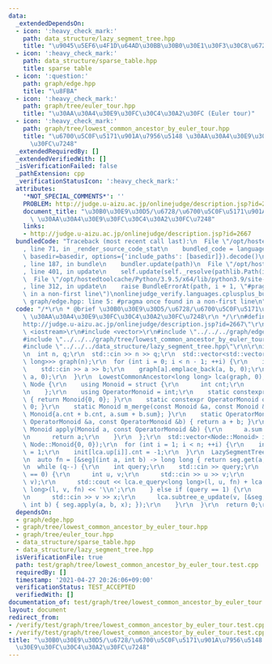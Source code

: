 ```yaml
---
data:
  _extendedDependsOn:
  - icon: ':heavy_check_mark:'
    path: data_structure/lazy_segment_tree.hpp
    title: "\u9045\u5EF6\u4F1D\u64AD\u30BB\u30B0\u30E1\u30F3\u30C8\u6728"
  - icon: ':heavy_check_mark:'
    path: data_structure/sparse_table.hpp
    title: sparse table
  - icon: ':question:'
    path: graph/edge.hpp
    title: "\u8FBA"
  - icon: ':heavy_check_mark:'
    path: graph/tree/euler_tour.hpp
    title: "\u30AA\u30A4\u30E9\u30FC\u30C4\u30A2\u30FC (Euler tour)"
  - icon: ':heavy_check_mark:'
    path: graph/tree/lowest_common_ancestor_by_euler_tour.hpp
    title: "\u6700\u5C0F\u5171\u901A\u7956\u5148 \u30AA\u30A4\u30E9\u30FC\u30C4\u30A2\
      \u30FC\u7248"
  _extendedRequiredBy: []
  _extendedVerifiedWith: []
  _isVerificationFailed: false
  _pathExtension: cpp
  _verificationStatusIcon: ':heavy_check_mark:'
  attributes:
    '*NOT_SPECIAL_COMMENTS*': ''
    PROBLEM: http://judge.u-aizu.ac.jp/onlinejudge/description.jsp?id=2667
    document_title: "\u30B0\u30E9\u30D5/\u6728/\u6700\u5C0F\u5171\u901A\u7956\u5148\
      \ \u30AA\u30A4\u30E9\u30FC\u30C4\u30A2\u30FC\u7248"
    links:
    - http://judge.u-aizu.ac.jp/onlinejudge/description.jsp?id=2667
  bundledCode: "Traceback (most recent call last):\n  File \"/opt/hostedtoolcache/Python/3.9.5/x64/lib/python3.9/site-packages/onlinejudge_verify/documentation/build.py\"\
    , line 71, in _render_source_code_stat\n    bundled_code = language.bundle(stat.path,\
    \ basedir=basedir, options={'include_paths': [basedir]}).decode()\n  File \"/opt/hostedtoolcache/Python/3.9.5/x64/lib/python3.9/site-packages/onlinejudge_verify/languages/cplusplus.py\"\
    , line 187, in bundle\n    bundler.update(path)\n  File \"/opt/hostedtoolcache/Python/3.9.5/x64/lib/python3.9/site-packages/onlinejudge_verify/languages/cplusplus_bundle.py\"\
    , line 401, in update\n    self.update(self._resolve(pathlib.Path(included), included_from=path))\n\
    \  File \"/opt/hostedtoolcache/Python/3.9.5/x64/lib/python3.9/site-packages/onlinejudge_verify/languages/cplusplus_bundle.py\"\
    , line 312, in update\n    raise BundleErrorAt(path, i + 1, \"#pragma once found\
    \ in a non-first line\")\nonlinejudge_verify.languages.cplusplus_bundle.BundleErrorAt:\
    \ graph/edge.hpp: line 5: #pragma once found in a non-first line\n"
  code: "/*\r\n * @brief \u30B0\u30E9\u30D5/\u6728/\u6700\u5C0F\u5171\u901A\u7956\u5148\
    \ \u30AA\u30A4\u30E9\u30FC\u30C4\u30A2\u30FC\u7248\r\n */\r\n#define PROBLEM \"\
    http://judge.u-aizu.ac.jp/onlinejudge/description.jsp?id=2667\"\r\n\r\n#include\
    \ <iostream>\r\n#include <vector>\r\n#include \"../../../graph/edge.hpp\"\r\n\
    #include \"../../../graph/tree/lowest_common_ancestor_by_euler_tour.hpp\"\r\n\
    #include \"../../../data_structure/lazy_segment_tree.hpp\"\r\n\r\nint main() {\r\
    \n  int n, q;\r\n  std::cin >> n >> q;\r\n  std::vector<std::vector<Edge<long\
    \ long>>> graph(n);\r\n  for (int i = 0; i < n - 1; ++i) {\r\n    int a, b;\r\n\
    \    std::cin >> a >> b;\r\n    graph[a].emplace_back(a, b, 0);\r\n    graph[b].emplace_back(b,\
    \ a, 0);\r\n  }\r\n  LowestCommonAncestor<long long> lca(graph, 0);\r\n  struct\
    \ Node {\r\n    using Monoid = struct {\r\n      int cnt;\r\n      long long sum;\r\
    \n    };\r\n    using OperatorMonoid = int;\r\n    static constexpr Monoid m_id()\
    \ { return Monoid{0, 0}; }\r\n    static constexpr OperatorMonoid o_id() { return\
    \ 0; }\r\n    static Monoid m_merge(const Monoid &a, const Monoid &b) { return\
    \ Monoid{a.cnt + b.cnt, a.sum + b.sum}; }\r\n    static OperatorMonoid o_merge(const\
    \ OperatorMonoid &a, const OperatorMonoid &b) { return a + b; }\r\n    static\
    \ Monoid apply(Monoid a, const OperatorMonoid &b) {\r\n      a.sum += b * a.cnt;\r\
    \n      return a;\r\n    }\r\n  };\r\n  std::vector<Node::Monoid> init(lca.cost.size(),\
    \ Node::Monoid{0, 0});\r\n  for (int i = 1; i < n; ++i) {\r\n    init[lca.down[i]].cnt\
    \ = 1;\r\n    init[lca.up[i]].cnt = -1;\r\n  }\r\n  LazySegmentTree<Node> seg(init);\r\
    \n  auto fn = [&seg](int a, int b) -> long long { return seg.get(a, b).sum; };\r\
    \n  while (q--) {\r\n    int query;\r\n    std::cin >> query;\r\n    if (query\
    \ == 0) {\r\n      int u, v;\r\n      std::cin >> u >> v;\r\n      int l = lca.query(u,\
    \ v);\r\n      std::cout << lca.e_query<long long>(l, u, fn) + lca.e_query<long\
    \ long>(l, v, fn) << '\\n';\r\n    } else if (query == 1) {\r\n      int v, x;\r\
    \n      std::cin >> v >> x;\r\n      lca.subtree_e_update(v, [&seg, x](int a,\
    \ int b) { seg.apply(a, b, x); });\r\n    }\r\n  }\r\n  return 0;\r\n}\r\n"
  dependsOn:
  - graph/edge.hpp
  - graph/tree/lowest_common_ancestor_by_euler_tour.hpp
  - graph/tree/euler_tour.hpp
  - data_structure/sparse_table.hpp
  - data_structure/lazy_segment_tree.hpp
  isVerificationFile: true
  path: test/graph/tree/lowest_common_ancestor_by_euler_tour.test.cpp
  requiredBy: []
  timestamp: '2021-04-27 20:26:06+09:00'
  verificationStatus: TEST_ACCEPTED
  verifiedWith: []
documentation_of: test/graph/tree/lowest_common_ancestor_by_euler_tour.test.cpp
layout: document
redirect_from:
- /verify/test/graph/tree/lowest_common_ancestor_by_euler_tour.test.cpp
- /verify/test/graph/tree/lowest_common_ancestor_by_euler_tour.test.cpp.html
title: "\u30B0\u30E9\u30D5/\u6728/\u6700\u5C0F\u5171\u901A\u7956\u5148 \u30AA\u30A4\
  \u30E9\u30FC\u30C4\u30A2\u30FC\u7248"
---
```

